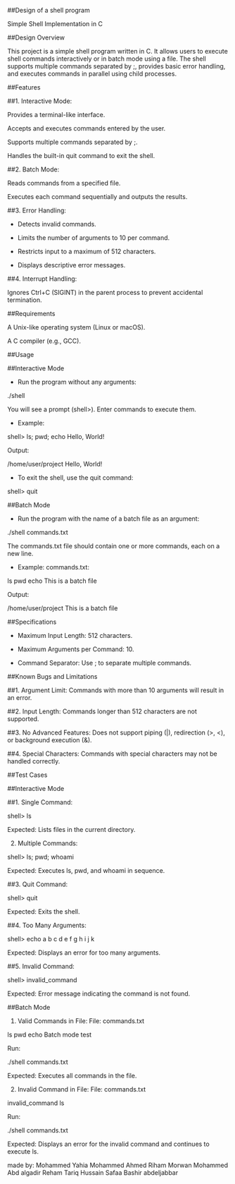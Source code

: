 ##Design of a shell program

Simple Shell Implementation in C

##Design Overview

This project is a simple shell program written in C. It allows users to execute shell commands interactively or in batch mode using a file. The shell supports multiple commands separated by ;, provides basic error handling, and executes commands in parallel using child processes.


##Features

##1. Interactive Mode:

Provides a terminal-like interface.

Accepts and executes commands entered by the user.

Supports multiple commands separated by ;.

Handles the built-in quit command to exit the shell.

##2. Batch Mode:

Reads commands from a specified file.

Executes each command sequentially and outputs the results.

##3. Error Handling:

- Detects invalid commands.

- Limits the number of arguments to 10 per command.

- Restricts input to a maximum of 512 characters.

- Displays descriptive error messages.

##4. Interrupt Handling:

Ignores Ctrl+C (SIGINT) in the parent process to prevent accidental termination.

##Requirements

A Unix-like operating system (Linux or macOS).

A C compiler (e.g., GCC).

##Usage

##Interactive Mode

- Run the program without any arguments:

./shell

You will see a prompt (shell>). Enter commands to execute them.

- Example:

shell> ls; pwd; echo Hello, World!

Output:

<list of files>
/home/user/project
Hello, World!

- To exit the shell, use the quit command:

shell> quit

##Batch Mode

- Run the program with the name of a batch file as an argument:

./shell commands.txt

The commands.txt file should contain one or more commands, each on a new line.

- Example: commands.txt:

ls
pwd
echo This is a batch file

Output:

<list of files>
/home/user/project
This is a batch file


##Specifications

- Maximum Input Length: 512 characters.

- Maximum Arguments per Command: 10.

- Command Separator: Use ; to separate multiple commands.

##Known Bugs and Limitations

##1. Argument Limit: Commands with more than 10 arguments will result in an error.


##2. Input Length: Commands longer than 512 characters are not supported.


##3. No Advanced Features: Does not support piping (|), redirection (>, <), or background execution (&).


##4. Special Characters: Commands with special characters may not be handled correctly.

##Test Cases

##Interactive Mode

##1. Single Command:

shell> ls

Expected: Lists files in the current directory.

2. Multiple Commands:

shell> ls; pwd; whoami

Expected: Executes ls, pwd, and whoami in sequence.

##3. Quit Command:

shell> quit

Expected: Exits the shell.

##4. Too Many Arguments:

shell> echo a b c d e f g h i j k

Expected: Displays an error for too many arguments.


##5. Invalid Command:

shell> invalid_command

Expected: Error message indicating the command is not found.


##Batch Mode

1. Valid Commands in File: File: commands.txt

ls
pwd
echo Batch mode test

Run:

./shell commands.txt

Expected: Executes all commands in the file.


2. Invalid Command in File: File: commands.txt

invalid_command
ls

Run:

./shell commands.txt

Expected: Displays an error for the invalid command and continues to execute ls.

made by:
Mohammed Yahia Mohammed Ahmed
Riham Morwan Mohammed Abd algadir
Reham Tariq Hussain
Safaa Bashir abdeljabbar
